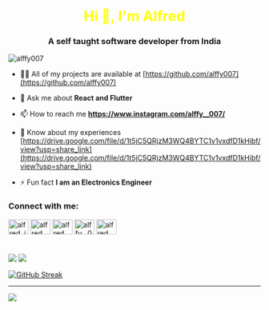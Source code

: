 <h1 align="center", style="color:yellow;">Hi 👋, I'm Alfred</h1>
<h3 align="center">A self taught software developer from India</h3>

<p align="left"> <img src="https://komarev.com/ghpvc/?username=alffy007&label=Profile%20views&color=0e75b6&style=flat" alt="alffy007" /> </p>



- 👨‍💻 All of my projects are available at [https://github.com/alffy007](https://github.com/alffy007)

- 💬 Ask me about **React and Flutter**

- 📫 How to reach me **https://www.instagram.com/alffy__007/**

- 📄 Know about my experiences [https://drive.google.com/file/d/1t5jC5QRjzM3WQ4BYTC1v1vxdfD1kHibf/view?usp=share_link](https://drive.google.com/file/d/1t5jC5QRjzM3WQ4BYTC1v1vxdfD1kHibf/view?usp=share_link)

- ⚡ Fun fact **I am an Electronics Engineer**



<h3 align="left">Connect with me:</h3>
<p align="left">
<a href="https://twitter.com/alfred_jimmy007" target="blank"><img align="center" src="https://raw.githubusercontent.com/rahuldkjain/github-profile-readme-generator/master/src/images/icons/Social/twitter.svg" alt="alfred_jimmy007" height="30" width="40" /></a>
<a href="https://linkedin.com/in/alfred jimmy" target="blank"><img align="center" src="https://raw.githubusercontent.com/rahuldkjain/github-profile-readme-generator/master/src/images/icons/Social/linked-in-alt.svg" alt="alfred jimmy" height="30" width="40" /></a>
<a href="https://stackoverflow.com/users/alfred jimmy" target="blank"><img align="center" src="https://raw.githubusercontent.com/rahuldkjain/github-profile-readme-generator/master/src/images/icons/Social/stack-overflow.svg" alt="alfred jimmy" height="30" width="40" /></a>
<a href="https://instagram.com/alffy__007" target="blank"><img align="center" src="https://raw.githubusercontent.com/rahuldkjain/github-profile-readme-generator/master/src/images/icons/Social/instagram.svg" alt="alffy__007" height="30" width="40" /></a>
<a href="https://www.hackerrank.com/alfredjimmyaj007" target="blank"><img align="center" src="https://raw.githubusercontent.com/rahuldkjain/github-profile-readme-generator/master/src/images/icons/Social/leet-code.svg" alt="alfred jimmy" height="30" width="40" /></a>
</p>





#

![](https://github-readme-stats.vercel.app/api/top-langs/?username=alffy007&theme=highcontrast&hide_border=true&include_all_commits=true&count_private=true&layout=compact)
[![](https://visitcount.itsvg.in/api?id=alffy007&icon=0&color=0)](https://visitcount.itsvg.in)

<!-- Proudly created with GPRM ( https://gprm.itsvg.in ) -->
<a href="https://git.io/streak-stats"><img src="https://github-readme-streak-stats.herokuapp.com?user=alffy007&theme=yellowdark&hide_border=true" alt="GitHub Streak" /></a>

---
[![](https://visitcount.itsvg.in/api?id=alffy007&icon=0&color=0)](https://visitcount.itsvg.in)

<!-- Proudly created with GPRM ( https://gprm.itsvg.in ) -->



<!---
alffy007/alffy007 is a ✨ special ✨ repository because its `README.md` (this file) appears on your GitHub profile.
You can click the Preview link to take a look at your changes.
--->
